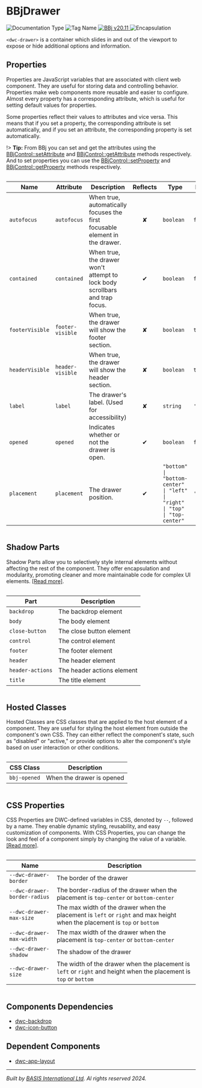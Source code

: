 # BBjDrawer
![Documentation Type](https://img.shields.io/badge/Documentation-dwc-%23006aff) ![Tag Name](https://img.shields.io/badge/Component-dwc--drawer-%23006aff) <a href="https://bbj-plugins.github.io/BBjDrawer/#/" title="The BBj Widget Name">
      <img src="https://img.shields.io/badge/Widget-BBjDrawer &#8599;-%23006aff" alt="BBj v20.11" />
    </a> ![Encapsulation](https://img.shields.io/badge/Encapsulation-shadow-%23006aff)

`<dwc-drawer>` is a container which slides in and out of the viewport to expose or hide additional options and information.


## Properties 


Properties are JavaScript variables that are associated with client web component.
They are useful for storing data and controlling behavior. Properties make web components more reusable and easier to configure.
Almost every property has a corresponding attribute, which is useful for setting default values for properties.

Some properties reflect their values to attributes and vice versa. This means that if you set a property, the corresponding attribute is set automatically, and if you set an attribute, the corresponding property is set automatically.

!> **Tip:** From BBj you can set and get the attributes using the [BBjControl::setAttribute](https://documentation.basis.cloud/BASISHelp/WebHelp/bbjobjects/SysGui/bbjcontrol/BBjControl_setAttribute.htm)
and [BBjControl::getAttribute](https://documentation.basis.cloud/BASISHelp/WebHelp/bbjobjects/SysGui/bbjcontrol/BBjControl_getAttribute.htm) methods respectively.
And to set properties you can use the [BBjControl::setProperty](https://documentation.basis.cloud/BASISHelp/WebHelp/bbjobjects/SysGui/bbjcontrol/BBjControl_setProperty.htm) and [BBjControl::getProperty](https://documentation.basis.cloud/BASISHelp/WebHelp/bbjobjects/SysGui/bbjcontrol/BBjControl_getProperty.htm) methods respectively.
<div style="overflow-x: auto;">

| Name              | Attribute          | Description                                                                 | Reflects | Type                                                                          | Default      |
| ----------------- | ------------------ | --------------------------------------------------------------------------- | :------: | ----------------------------------------------------------------------------- | ------------ |
| ``autofocus``     | ``autofocus``      | When true, automatically focuses the first focusable element in the drawer. | &#x2718; | ``boolean``                                                                   | ``false``    |
| ``contained``     | ``contained``      | When true, the drawer won't attempt to lock body scrollbars and trap focus. | &#x2714; | ``boolean``                                                                   | ``false``    |
| ``footerVisible`` | ``footer-visible`` | When true, the drawer will show the footer section.                         | &#x2718; | ``boolean``                                                                   | ``true``     |
| ``headerVisible`` | ``header-visible`` | When true, the drawer will show the header section.                         | &#x2718; | ``boolean``                                                                   | ``true``     |
| ``label``         | ``label``          | The drawer's label. (Used for accessibility)                                | &#x2718; | ``string``                                                                    | ``'Drawer'`` |
| ``opened``        | ``opened``         | Indicates whether or not the drawer is open.                                | &#x2714; | ``boolean``                                                                   | ``false``    |
| ``placement``     | ``placement``      | The drawer position.                                                        | &#x2714; | ``"bottom" \| "bottom-center" \| "left" \| "right" \| "top" \| "top-center"`` | ``'left'``   |


</div>

## Shadow Parts


Shadow Parts allow you to selectively style internal elements without affecting the rest of the component.
They offer encapsulation and modularity, promoting cleaner and more maintainable code for complex UI elements. [[Read more]](theme-engine/css-shadow-parts).
<div style="overflow-x: auto;">

| Part               | Description                |
| ------------------ | -------------------------- |
| ``backdrop``       | The backdrop element       |
| ``body``           | The body element           |
| ``close-button``   | The close button element   |
| ``control``        | The control element        |
| ``footer``         | The footer element         |
| ``header``         | The header element         |
| ``header-actions`` | The header actions element |
| ``title``          | The title element          |


</div>

## Hosted Classes


Hosted Classes are CSS classes that are applied to the host element of a component. They are useful for styling the host element from outside the component's own CSS.
They can either reflect the component's state, such as "disabled" or "active," or provide options to alter the component's style based on user interaction or other conditions.
<div style="overflow-x: auto;">

| CSS Class      | Description               |
| -------------- | ------------------------- |
| ``bbj-opened`` | When the drawer is opened |


</div>

## CSS Properties


CSS Properties are DWC-defined variables in CSS, denoted by `--`, followed by a name.
They enable dynamic styling, reusability, and easy customization of components.
With CSS Properties, you can change the look and feel of a component simply by changing the value of a variable.
[[Read more]](theme-engine/css-variables).
<div style="overflow-x: auto;">

| Name                           | Description                                                                                                                        |
| ------------------------------ | ---------------------------------------------------------------------------------------------------------------------------------- |
| ``--dwc-drawer-border``        | The border of the drawer                                                                                                           |
| ``--dwc-drawer-border-radius`` | The border-radius of the drawer when the placement is ``top-center`` or ``bottom-center``                                          |
| ``--dwc-drawer-max-size``      | The max width of the drawer when the placement is ``left`` or ``right`` and max height when the placement is ``top`` or ``bottom`` |
| ``--dwc-drawer-max-width``     | The max width of the drawer when the placement is ``top-center`` or ``bottom-center``                                              |
| ``--dwc-drawer-shadow``        | The shadow of the drawer                                                                                                           |
| ``--dwc-drawer-size``          | The width of the drawer when the placement is ``left`` or ``right`` and height when the placement is ``top`` or ``bottom``         |


</div>

## Components Dependencies

- [dwc-backdrop](web-components/dwc-backdrop.md)
- [dwc-icon-button](web-components/dwc-icon-button.md)


## Dependent Components

- [dwc-app-layout](web-components/dwc-app-layout.md)


----------------------------------------------
*Built by [BASIS International Ltd](https://www.basis.cloud/). Al rights reserved 2024.*
